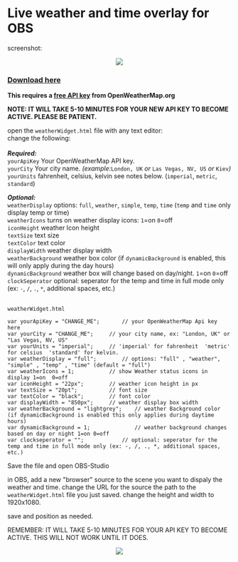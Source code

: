 # Live weather and time overlay for OBS
screenshot:<br>
<center>
<img src="https://obsproject.com/forum/attachments/screen_shot-png.87338/"></center>

### <a href="https://github.com/ngholson/obs_weather_time_overlay/archive/refs/heads/main.zip">Download here</a> 

**This requires a <a href="https://home.openweathermap.org/users/sign_up">free API key</a> from OpenWeatherMap.org**

<B>NOTE: IT WILL TAKE 5-10 MINUTES FOR YOUR NEW API KEY TO BECOME ACTIVE. PLEASE BE PATIENT.</b>

open the ```weatherWidget.html``` file with any text editor:<br>
 change the following:<br><br>
 <b><i>Required:</b></i><br>
 ```yourApiKey``` Your OpenWeatherMap API key.<br>
 ```yourCity``` Your city name. <i>(example:</i>```London, UK``` <i>or</i> ```Las Vegas, NV, US``` <i>or</i> ```Kiev```<i>)</i><br>
 ```yourUnits``` fahrenheit, celsius, kelvin see notes below. (```imperial```, ```metric```, ```standard```)<br>
 
 <b><i>Optional:</b></i><br>
 ```weatherDisplay``` options: ```full```, ```weather```, ```simple```, ```temp```, ```time``` (```temp``` and ```time``` only display temp or time)<br>
 ```weatherIcons``` turns on weather display icons: ```1```=on ```0```=off<br>
 ```iconHeight``` weather Icon height<br>
 ```textSize``` text size<br>
 ```textColor``` text color<br>
 ```displayWidth``` weather display width<br>
 ```weatherBackground``` weather box color (if ```dynamicBackground``` is enabled, this will only apply during the day hours)<br>
 ```dynamicBackground``` weather box will change based on day/night. ```1```=on ```0```=off<br>
 ```clockSeperator``` optional: seperator for the temp and time in full mode only (ex: ```-```, ```/```, ```.```, ```*```, additional spaces, etc.)<br>
 <br>
```
weatherWidget.html

var yourApiKey = "CHANGE_ME";		// your OpenWeatherMap Api key here
var yourCity = "CHANGE_ME";		// your city name, ex: "London, UK" or "Las Vegas, NV, US" 
var yourUnits = "imperial";		// 'imperial' for fahrenheit  'metric' for celsius  'standard' for kelvin.
var weatherDisplay = "full";		// options: "full" , "weather", "simple" , "temp" , "time" (default = "full")
var weatherIcons = 1;			// show Weather status icons in display 1=on  0=off
var iconHeight = "22px";		// weather icon height in px
var textSize = "20pt";			// font size
var textColor = "black";		// font color
var displayWidth = "850px";		// weather display box width
var weatherBackground = "lightgrey";    // weather Background color  (if dynamicBackground is enabled this only applies during daytime hours)
var dynamicBackground = 1;              // weather background changes based on day or night 1=on 0=off
var clockseperator = "";	        // optional: seperator for the temp and time in full mode only (ex: -, /, ., *, additional spaces, etc.)

```

Save the file and open OBS-Studio

in OBS, add a new "browser" source to the scene you want to dispaly the weather and time. 
change the URL for the source the path to the ```weatherWidget.html``` file you just saved.
change the height and width to 1920x1080.

save and position as needed.

REMEMBER: IT WILL TAKE 5-10 MINUTES FOR YOUR API KEY TO BECOME ACTIVE. THIS WILL NOT WORK UNTIL IT DOES.
<center>
<img src="https://obsproject.com/forum/attachments/screen_shot-png.87338/">
</center>
